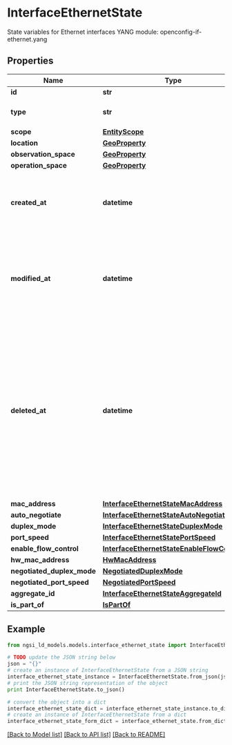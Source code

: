 # InterfaceEthernetState

State variables for Ethernet interfaces  YANG module: openconfig-if-ethernet.yang 

## Properties

Name | Type | Description | Notes
------------ | ------------- | ------------- | -------------
**id** | **str** | Entity id.  | [optional] 
**type** | **str** | NGSI-LD Entity identifier. It has to be InterfaceEthernetState. | [default to 'InterfaceEthernetState']
**scope** | [**EntityScope**](EntityScope.md) |  | [optional] 
**location** | [**GeoProperty**](GeoProperty.md) |  | [optional] 
**observation_space** | [**GeoProperty**](GeoProperty.md) |  | [optional] 
**operation_space** | [**GeoProperty**](GeoProperty.md) |  | [optional] 
**created_at** | **datetime** | Is defined as the temporal Property at which the Entity, Property or Relationship was entered into an NGSI-LD system.  | [optional] [readonly] 
**modified_at** | **datetime** | Is defined as the temporal Property at which the Entity, Property or Relationship was last modified in an NGSI-LD system, e.g. in order to correct a previously entered incorrect value.  | [optional] [readonly] 
**deleted_at** | **datetime** | Is defined as the temporal Property at which the Entity, Property or Relationship was deleted from an NGSI-LD system.  Entity deletion timestamp. See clause 4.8 It is only used in notifications reporting deletions and in the Temporal Representation of Entities (clause 4.5.6), Properties (clause 4.5.7), Relationships (clause 4.5.8) and LanguageProperties (clause 5.2.32).  | [optional] [readonly] 
**mac_address** | [**InterfaceEthernetStateMacAddress**](InterfaceEthernetStateMacAddress.md) |  | [optional] 
**auto_negotiate** | [**InterfaceEthernetStateAutoNegotiate**](InterfaceEthernetStateAutoNegotiate.md) |  | [optional] 
**duplex_mode** | [**InterfaceEthernetStateDuplexMode**](InterfaceEthernetStateDuplexMode.md) |  | [optional] 
**port_speed** | [**InterfaceEthernetStatePortSpeed**](InterfaceEthernetStatePortSpeed.md) |  | [optional] 
**enable_flow_control** | [**InterfaceEthernetStateEnableFlowControl**](InterfaceEthernetStateEnableFlowControl.md) |  | [optional] 
**hw_mac_address** | [**HwMacAddress**](HwMacAddress.md) |  | [optional] 
**negotiated_duplex_mode** | [**NegotiatedDuplexMode**](NegotiatedDuplexMode.md) |  | [optional] 
**negotiated_port_speed** | [**NegotiatedPortSpeed**](NegotiatedPortSpeed.md) |  | [optional] 
**aggregate_id** | [**InterfaceEthernetStateAggregateId**](InterfaceEthernetStateAggregateId.md) |  | [optional] 
**is_part_of** | [**IsPartOf**](IsPartOf.md) |  | 

## Example

```python
from ngsi_ld_models.models.interface_ethernet_state import InterfaceEthernetState

# TODO update the JSON string below
json = "{}"
# create an instance of InterfaceEthernetState from a JSON string
interface_ethernet_state_instance = InterfaceEthernetState.from_json(json)
# print the JSON string representation of the object
print InterfaceEthernetState.to_json()

# convert the object into a dict
interface_ethernet_state_dict = interface_ethernet_state_instance.to_dict()
# create an instance of InterfaceEthernetState from a dict
interface_ethernet_state_form_dict = interface_ethernet_state.from_dict(interface_ethernet_state_dict)
```
[[Back to Model list]](../README.md#documentation-for-models) [[Back to API list]](../README.md#documentation-for-api-endpoints) [[Back to README]](../README.md)


